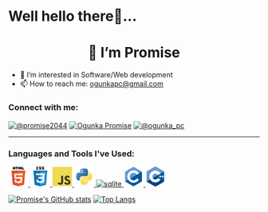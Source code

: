 # Well hello there👋...

<h1 align="center">👋 I’m Promise</h1>

- 👀 I’m interested in Software/Web development
- 📫 How to reach me: ogunkapc@gmail.com

<h3 align="left">Connect with me:</h3>
<p align="left">
<a href="https://twitter.com/promise2044" target="blank"><img align="center" src="https://raw.githubusercontent.com/rahuldkjain/github-profile-readme-generator/master/src/images/icons/Social/twitter.svg" alt="@promise2044" height="30" width="40" /></a>
<a href="https://www.linkedin.com/in/promise-ogunka-a344841b2/" target="blank"><img align="center" src="https://raw.githubusercontent.com/rahuldkjain/github-profile-readme-generator/master/src/images/icons/Social/linked-in-alt.svg" alt="Ogunka Promise" height="30" width="40" /></a>
<a href="https://www.instagram.com/ogunka_pc/" target="blank"><img align="center" src="https://raw.githubusercontent.com/rahuldkjain/github-profile-readme-generator/master/src/images/icons/Social/instagram.svg" alt="@ogunka_pc" height="30" width="40" /></a>
</p>

<hr>
<h3 align="left">Languages and Tools I've Used:</h3>
<p align="left">
<a href="https://www.w3.org/html/" target="_blank"> <img src="https://raw.githubusercontent.com/devicons/devicon/master/icons/html5/html5-original-wordmark.svg" alt="html5" width="40" height="40"/> </a>
<a href="https://www.w3schools.com/css/" target="_blank"> <img src="https://raw.githubusercontent.com/devicons/devicon/master/icons/css3/css3-original-wordmark.svg" alt="css3" width="40" height="40"/> </a>
<a href="https://developer.mozilla.org/en-US/docs/Web/JavaScript" target="_blank"> <img src="https://raw.githubusercontent.com/devicons/devicon/master/icons/javascript/javascript-original.svg" alt="javascript" width="40" height="40"/> </a>
<a href="https://www.python.org" target="_blank"> <img src="https://raw.githubusercontent.com/devicons/devicon/master/icons/python/python-original.svg" alt="python" width="40" height="40"/> </a>
<a href="https://www.djangoproject.com/" target="_blank"> <img src="https://www.vectorlogo.zone/logos/djangoproject/djangoproject-icon.svg" alt="sqlite" width="40" height="40"/> </a>
<a href="https://www.cprogramming.com/" target="_blank"> <img src="https://raw.githubusercontent.com/devicons/devicon/master/icons/c/c-original.svg" alt="c" width="40" height="40"/> </a>
<a href="https://www.w3schools.com/cpp/" target="_blank"> <img src="https://raw.githubusercontent.com/devicons/devicon/master/icons/cplusplus/cplusplus-original.svg" alt="cplusplus" width="40" height="40"/> </a>
</p>

<!--
<p align="left"> <a href="https://github.com/ryo-ma/github-profile-trophy"><img src="https://github-profile-trophy.vercel.app/?username=ogunkapc" alt="ogunkapc" /></a> </p>
-->

<p align="center">

[![Promise's GitHub stats](https://github-readme-stats.vercel.app/api?username=ogunkapc&show_icons=true&theme=radical&include_all_commits=true&count_private=true)](https://github.com/ogunkapc/github-readme-stats)
[![Top Langs](https://github-readme-stats.vercel.app/api/top-langs/?username=ogunkapc&layout=compact)](https://github.com/ogunkapc/github-readme-stats)

</p>

<!--
**ogunkapc/ogunkapc** is a ✨ _special_ ✨ repository because its `README.md` (this file) appears on your GitHub profile.

Here are some ideas to get you started:

- 🔭 I’m currently working on ...
- 🌱 I’m currently learning ...
- 👯 I’m looking to collaborate on ...
- 🤔 I’m looking for help with ...
- 💬 Ask me about ...

- 😄 Pronouns: ...
- ⚡ Fun fact: ...
-->
